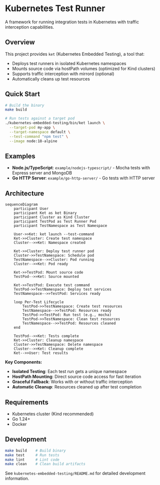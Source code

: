 # Kubernetes Test Runner

A framework for running integration tests in Kubernetes with traffic interception capabilities.

## Overview

This project provides `ket` (Kubernetes Embedded Testing), a tool that:
- Deploys test runners in isolated Kubernetes namespaces
- Mounts source code via hostPath volumes (optimized for Kind clusters)
- Supports traffic interception with mirrord (optional)
- Automatically cleans up test resources

## Quick Start

```bash
# Build the binary
make build

# Run tests against a target pod
./kubernetes-embedded-testing/bin/ket launch \
  --target-pod my-app \
  --target-namespace default \
  --test-command "npm test" \
  --image node:18-alpine
```

## Examples

- **Node.js/TypeScript**: `example/nodejs-typescript/` - Mocha tests with Express server and MongoDB
- **Go HTTP Server**: `example/go-http-server/` - Go tests with HTTP server

## Architecture

```mermaid
sequenceDiagram
    participant User
    participant Ket as ket Binary
    participant Cluster as Kind Cluster
    participant TestPod as Test Runner Pod
    participant TestNamespace as Test Namespace

    User->>Ket: ket launch --test-command
    Ket->>Cluster: Create test namespace
    Cluster-->>Ket: Namespace created
    
    Ket->>Cluster: Deploy test runner pod
    Cluster->>TestNamespace: Schedule pod
    TestNamespace-->>Cluster: Pod running
    Cluster-->>Ket: Pod ready
    
    Ket->>TestPod: Mount source code
    TestPod-->>Ket: Source mounted
    
    Ket->>TestPod: Execute test command
    TestPod->>TestNamespace: Deploy test services
    TestNamespace-->>TestPod: Services ready
    
    loop Per-Test Lifecycle
        TestPod->>TestNamespace: Create test resources
        TestNamespace-->>TestPod: Resources ready
        TestPod->>TestPod: Run test (e.g., mocha)
        TestPod->>TestNamespace: Clean test resources
        TestNamespace-->>TestPod: Resources cleaned
    end
    
    TestPod-->>Ket: Tests complete
    Ket->>Cluster: Cleanup namespace
    Cluster->>TestNamespace: Delete namespace
    Cluster-->>Ket: Cleanup complete
    Ket-->>User: Test results
```

**Key Components:**
- **Isolated Testing**: Each test run gets a unique namespace
- **HostPath Mounting**: Direct source code access for fast iteration
- **Graceful Fallback**: Works with or without traffic interception
- **Automatic Cleanup**: Resources cleaned up after test completion

## Requirements

- Kubernetes cluster (Kind recommended)
- Go 1.24+
- Docker

## Development

```bash
make build    # Build binary
make test     # Run tests
make lint     # Lint code
make clean    # Clean build artifacts
```

See `kubernetes-embedded-testing/README.md` for detailed development information.
